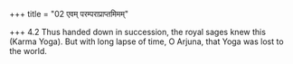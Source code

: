 +++
title = "02 एवम् परम्पराप्राप्तमिमम्"

+++
4.2 Thus handed down in succession, the royal sages knew this (Karma
Yoga). But with long lapse of time, O Arjuna, that Yoga was lost to the
world.
